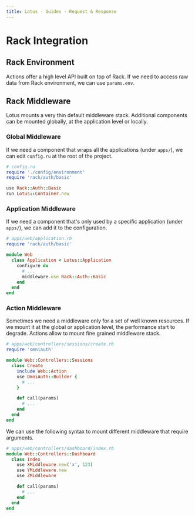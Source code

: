 ```yaml
---
title: Lotus - Guides - Request & Response
---
```


# Rack Integration

## Rack Environment

Actions offer a high level API built on top of Rack.
If we need to access raw data from Rack environment, we can use `params.env`.

## Rack Middleware

Lotus mounts a very thin default middleware stack.
Additional components can be mounted globally, at the application level or locally.

### Global Middleware

If we need a component that wraps all the applications (under `apps/`), we can edit `config.ru` at the root of the project.

```ruby
# config.ru
require './config/environment'
require 'rack/auth/basic'

use Rack::Auth::Basic
run Lotus::Container.new
```

### Application Middleware

If we need a component that's only used by a specific application (under `apps/`), we can add it to the configuration.

```ruby
# apps/web/application.rb
require 'rack/auth/basic'

module Web
  class Application < Lotus::Application
    configure do
      # ...
      middleware.use Rack::Auth::Basic
    end
  end
end
```

### Action Middleware

Sometimes we need a middleware only for a set of well known resources.
If we mount it at the global or application level, the performance start to degrade.
Actions allow to mount fine grained middleware stack.

```ruby
# apps/web/controllers/sessions/create.rb
require 'omniauth'

module Web::Controllers::Sessions
  class Create
    include Web::Action
    use OmniAuth::Builder {
      # ...
    }

    def call(params)
      # ...
    end
  end
end
```

We can use the following syntax to mount different middleware that require arguments.

```ruby
# apps/web/controllers/dashboard/index.rb
module Web::Controllers::Dashboard
  class Index
    use XMiddleware.new('x', 123)
    use YMiddleware.new
    use ZMiddleware

    def call(params)
      # ...
    end
  end
end
```

